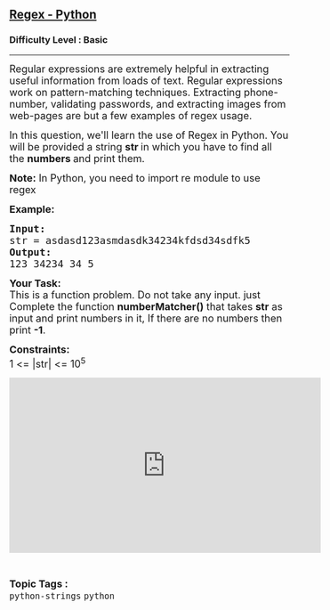 <h2><a href="https://www.geeksforgeeks.org/problems/regex-python/1?page=1&category=python&sortBy=submissions">Regex - Python</a></h2><h3>Difficulty Level : Basic</h3><hr><div class="problems_problem_content__Xm_eO"><p><span style="font-size:18px">Regular expressions are extremely helpful in extracting useful information from loads of text. Regular expressions work on pattern-matching techniques. Extracting phone-number, validating passwords, and extracting images from web-pages are but a few examples of regex usage.</span></p>

<p><span style="font-size:18px">In this question, we'll learn the use of Regex in Python. You will be provided a string <strong>str </strong>in which you have to find all the <strong>numbers </strong>and print them.</span></p>

<p><span style="font-size:18px"><strong>Note:</strong> In Python, you need to import re module to use regex</span></p>

<p><span style="font-size:18px"><strong>Example:</strong> </span></p>

<pre><span style="font-size:18px"><strong>Input:</strong> </span>
<span style="font-size:18px">str = asdasd123asmdasdk34234kfdsd34sdfk5</span>
<span style="font-size:18px"><strong>Output:</strong> </span>
<span style="font-size:18px">123 34234 34 5</span></pre>

<p><span style="font-size:18px"><strong>Your Task:</strong><br>
This is a function problem. Do not take any input. just Complete the function <strong>numberMatcher()</strong> that takes <strong>str</strong> as input and print numbers in it, If there are no numbers then print <strong>-1</strong>.</span></p>

<p><span style="font-size:18px"><strong>Constraints:</strong><br>
1 &lt;= |str|&nbsp;&lt;= 10<sup>5</sup></span></p>

<p><iframe frameborder="0" height="315" src="https://www.youtube.com/embed/JKNLy55G2z0" width="560"></iframe></p>
</div><br><p><span style=font-size:18px><strong>Topic Tags : </strong><br><code>python-strings</code>&nbsp;<code>python</code>&nbsp;